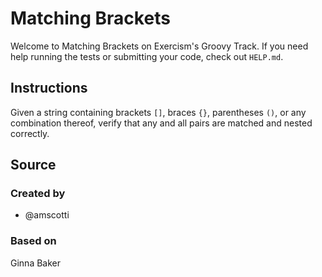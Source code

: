 # Matching Brackets

Welcome to Matching Brackets on Exercism's Groovy Track.
If you need help running the tests or submitting your code, check out `HELP.md`.

## Instructions

Given a string containing brackets `[]`, braces `{}`, parentheses `()`, or any combination thereof, verify that any and all pairs are matched and nested correctly.

## Source

### Created by

- @amscotti

### Based on

Ginna Baker
